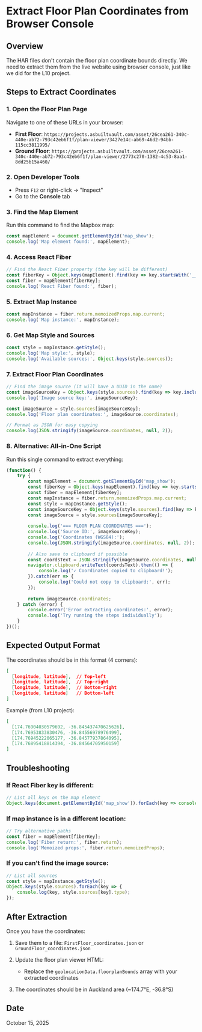 # Extract Floor Plan Coordinates from Browser Console

## Overview
The HAR files don't contain the floor plan coordinate bounds directly. We need to extract them from the live website using browser console, just like we did for the L10 project.

## Steps to Extract Coordinates

### 1. Open the Floor Plan Page
Navigate to one of these URLs in your browser:
- **First Floor**: `https://projects.asbuiltvault.com/asset/26cea261-340c-440e-ab72-793c42eb6f1f/plan-viewer/3427e14c-ab69-46d2-94bb-115cc3811995/`
- **Ground Floor**: `https://projects.asbuiltvault.com/asset/26cea261-340c-440e-ab72-793c42eb6f1f/plan-viewer/2773c270-1382-4c53-8aa1-8dd25b15a460/`

### 2. Open Developer Tools
- Press `F12` or right-click → "Inspect"
- Go to the **Console** tab

### 3. Find the Map Element
Run this command to find the Mapbox map:
```javascript
const mapElement = document.getElementById('map_show');
console.log('Map element found:', mapElement);
```

### 4. Access React Fiber
```javascript
// Find the React Fiber property (the key will be different)
const fiberKey = Object.keys(mapElement).find(key => key.startsWith('__reactFiber$'));
const fiber = mapElement[fiberKey];
console.log('React Fiber found:', fiber);
```

### 5. Extract Map Instance
```javascript
const mapInstance = fiber.return.memoizedProps.map.current;
console.log('Map instance:', mapInstance);
```

### 6. Get Map Style and Sources
```javascript
const style = mapInstance.getStyle();
console.log('Map style:', style);
console.log('Available sources:', Object.keys(style.sources));
```

### 7. Extract Floor Plan Coordinates
```javascript
// Find the image source (it will have a UUID in the name)
const imageSourceKey = Object.keys(style.sources).find(key => key.includes('-image-source'));
console.log('Image source key:', imageSourceKey);

const imageSource = style.sources[imageSourceKey];
console.log('Floor plan coordinates:', imageSource.coordinates);

// Format as JSON for easy copying
console.log(JSON.stringify(imageSource.coordinates, null, 2));
```

### 8. Alternative: All-in-One Script
Run this single command to extract everything:
```javascript
(function() {
    try {
        const mapElement = document.getElementById('map_show');
        const fiberKey = Object.keys(mapElement).find(key => key.startsWith('__reactFiber$'));
        const fiber = mapElement[fiberKey];
        const mapInstance = fiber.return.memoizedProps.map.current;
        const style = mapInstance.getStyle();
        const imageSourceKey = Object.keys(style.sources).find(key => key.includes('-image-source'));
        const imageSource = style.sources[imageSourceKey];
        
        console.log('=== FLOOR PLAN COORDINATES ===');
        console.log('Source ID:', imageSourceKey);
        console.log('Coordinates (WGS84):');
        console.log(JSON.stringify(imageSource.coordinates, null, 2));
        
        // Also save to clipboard if possible
        const coordsText = JSON.stringify(imageSource.coordinates, null, 2);
        navigator.clipboard.writeText(coordsText).then(() => {
            console.log('✓ Coordinates copied to clipboard!');
        }).catch(err => {
            console.log('Could not copy to clipboard:', err);
        });
        
        return imageSource.coordinates;
    } catch (error) {
        console.error('Error extracting coordinates:', error);
        console.log('Try running the steps individually');
    }
})();
```

## Expected Output Format

The coordinates should be in this format (4 corners):
```json
[
  [longitude, latitude],  // Top-left
  [longitude, latitude],  // Top-right
  [longitude, latitude],  // Bottom-right
  [longitude, latitude]   // Bottom-left
]
```

Example (from L10 project):
```json
[
  [174.76904030579692, -36.845437470625626],
  [174.76953833830476, -36.84556978976499],
  [174.76945222065177, -36.84577937864095],
  [174.76895418814394, -36.84564705950159]
]
```

## Troubleshooting

### If React Fiber key is different:
```javascript
// List all keys on the map element
Object.keys(document.getElementById('map_show')).forEach(key => console.log(key));
```

### If map instance is in a different location:
```javascript
// Try alternative paths
const fiber = mapElement[fiberKey];
console.log('Fiber return:', fiber.return);
console.log('Memoized props:', fiber.return.memoizedProps);
```

### If you can't find the image source:
```javascript
// List all sources
const style = mapInstance.getStyle();
Object.keys(style.sources).forEach(key => {
    console.log(key, style.sources[key].type);
});
```

## After Extraction

Once you have the coordinates:

1. Save them to a file: `FirstFloor_coordinates.json` or `GroundFloor_coordinates.json`

2. Update the floor plan viewer HTML:
   - Replace the `geolocationData.floorplanBounds` array with your extracted coordinates

3. The coordinates should be in Auckland area (~174.7°E, -36.8°S)

## Date
October 15, 2025



